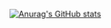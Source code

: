 [![Anurag's GitHub stats](https://github-readme-stats.vercel.app/api?username=PaulusMaulusIII)](https://github.com/anuraghazra/github-readme-stats)
